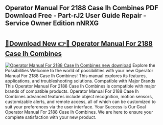 ## Operator Manual For 2188 Case Ih Combines PDF Download Free - Part-rJ2 User Guide Repair - Service Owner Edition nNRXG

# <h2><a href="http://bc67301.oget.top/?id=Operator+Manual+For+2188+Case+Ih+Combines">🔗Download New 👉🔴 Operator Manual For 2188 Case Ih Combines</a></h2>

[![Operator Manual For 2188 Case Ih Combines new download](https://i.imgur.com/5g1atiW.png)](http://bc67301.oget.top/?id=Operator+Manual+For+2188+Case+Ih+Combines)
Explore the Possibilities Welcome to the world of possibilities with your new Operator Manual For 2188 Case Ih Combines! This manual explores its features, applications, and troubleshooting solutions. Compatible with Major Brands This Operator Manual For 2188 Case Ih Combines is compatible with major brands of compatible products. Operator Manual For 2188 Case Ih Combines advanced features include object recognition, motion sensors, customizable alerts, and remote access, all of which can be customized to suit your preferences via the user interface. Your Success is Our Goal Operator Manual For 2188 Case Ih Combines. We are here to ensure your complete satisfaction with your new product.
